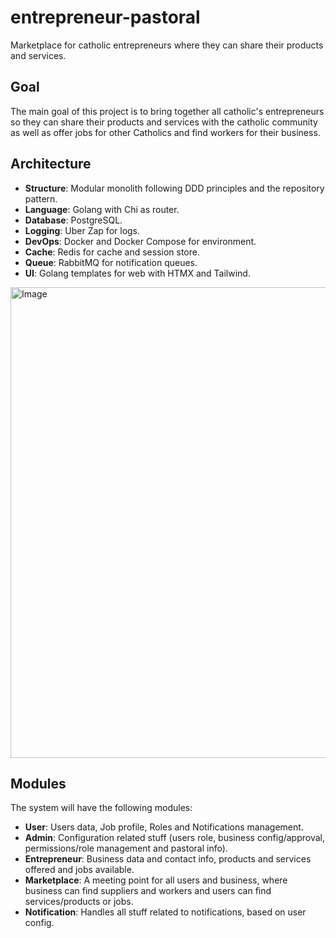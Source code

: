 # entrepreneur-pastoral
Marketplace for catholic entrepreneurs where they can share their products and services.

## Goal
The main goal of this project is to bring together all catholic's entrepreneurs so they can share their products and services with the catholic community as well as offer jobs for other Catholics and find workers for their business.

## Architecture
- **Structure**: Modular monolith following DDD principles and the repository pattern.
- **Language**: Golang with Chi as router.
- **Database**: PostgreSQL.
- **Logging**: Uber Zap for logs.
- **DevOps**: Docker and Docker Compose for environment.
- **Cache**: Redis for cache and session store.
- **Queue**: RabbitMQ for notification queues.
- **UI**: Golang templates for web with HTMX and Tailwind.

<img width="1326" height="753" alt="Image" src="https://github.com/user-attachments/assets/d48514e2-f516-45ee-8605-d58ac7794e6f" />

## Modules
The system will have the following modules:
- **User**: Users data, Job profile, Roles and Notifications management.
- **Admin**: Configuration related stuff (users role, business config/approval, permissions/role management and pastoral info).
- **Entrepreneur**: Business data and contact info, products and services offered and jobs available.
- **Marketplace**: A meeting point for all users and business, where business can find suppliers and workers and users can find services/products or jobs.
- **Notification**: Handles all stuff related to notifications, based on user config.

